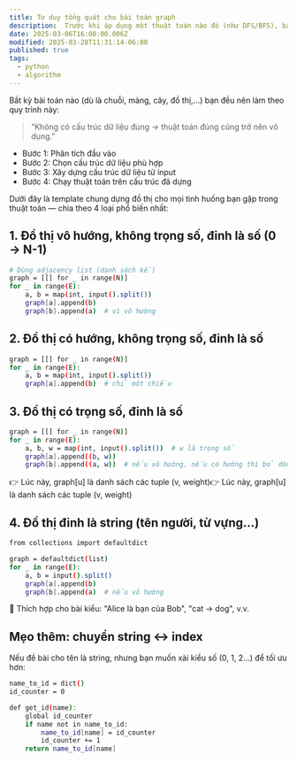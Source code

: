 ```yaml
---
title: Tư duy tổng quát cho bài toán graph
description:  Trước khi áp dụng một thuật toán nào đó (như DFS/BFS), bạn gần như luôn cần dựng trước một cấu trúc dữ liệu (data structure) phù hợp để biểu diễn dữ liệu đầu vào.
date: 2025-03-06T16:00:00.006Z
modified: 2025-03-28T11:31:14-06:00
published: true
tags:
  - python
  - algorithm
---
```


Bất kỳ bài toán nào (dù là chuỗi, mảng, cây, đồ thị,...) bạn đều nên làm theo quy trình này:

> “Không có cấu trúc dữ liệu đúng → thuật toán đúng cũng trở nên vô dụng.”

- Bước 1: Phân tích đầu vào
- Bước 2: Chọn cấu trúc dữ liệu phù hợp
- Bước 3: Xây dựng cấu trúc dữ liệu từ input
- Bước 4: Chạy thuật toán trên cấu trúc đã dựng
 

Dưới đây là template chung dựng đồ thị cho mọi tình huống bạn gặp trong thuật toán — chia theo 4 loại phổ biến nhất:

## 1.  Đồ thị vô hướng, không trọng số, đỉnh là số (0 → N-1)
```sh
# Dùng adjacency list (danh sách kề)
graph = [[] for _ in range(N)]
for _ in range(E):
    a, b = map(int, input().split())
    graph[a].append(b)
    graph[b].append(a)  # vì vô hướng
```
## 2. Đồ thị có hướng, không trọng số, đỉnh là số
```sh
graph = [[] for _ in range(N)]
for _ in range(E):
    a, b = map(int, input().split())
    graph[a].append(b)  # chỉ một chiều
```

## 3. Đồ thị có trọng số, đỉnh là số
```sh
graph = [[] for _ in range(N)]
for _ in range(E):
    a, b, w = map(int, input().split())  # w là trọng số
    graph[a].append((b, w))
    graph[b].append((a, w))  # nếu vô hướng, nếu có hướng thì bỏ dòng này
```
👉 Lúc này, graph[u] là danh sách các tuple (v, weight)👉 Lúc này, graph[u] là danh sách các tuple (v, weight)

## 4. Đồ thị đỉnh là string (tên người, từ vựng...)
```sh
from collections import defaultdict

graph = defaultdict(list)
for _ in range(E):
    a, b = input().split()
    graph[a].append(b)
    graph[b].append(a)  # nếu vô hướng
```
📌 Thích hợp cho bài kiểu: "Alice là bạn của Bob", "cat → dog", v.v.

## Mẹo thêm: chuyển string ↔ index
Nếu đề bài cho tên là string, nhưng bạn muốn xài kiểu số (0, 1, 2...) để tối ưu hơn:

```sh
name_to_id = dict()
id_counter = 0

def get_id(name):
    global id_counter
    if name not in name_to_id:
        name_to_id[name] = id_counter
        id_counter += 1
    return name_to_id[name]
```